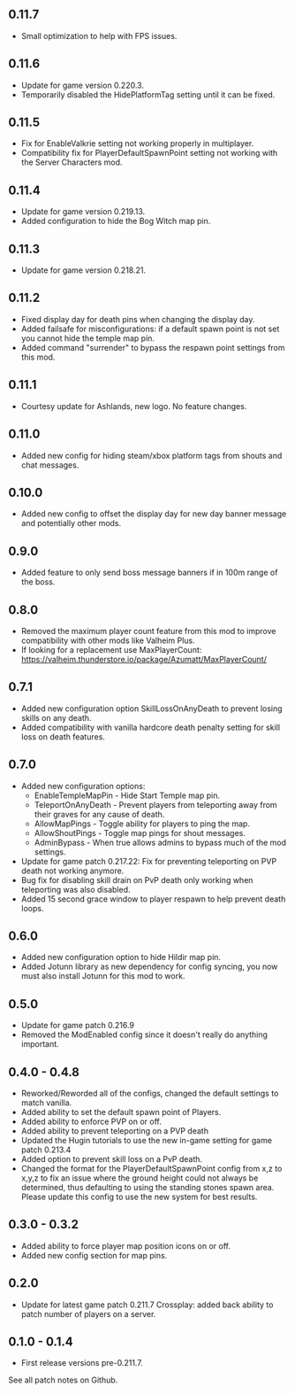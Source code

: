 ## 0.11.7

* Small optimization to help with FPS issues.

## 0.11.6

* Update for game version 0.220.3.
* Temporarily disabled the HidePlatformTag setting until it can be fixed.

## 0.11.5

* Fix for EnableValkrie setting not working properly in multiplayer.
* Compatibility fix for PlayerDefaultSpawnPoint setting not working with the Server Characters mod.

## 0.11.4

* Update for game version 0.219.13.
* Added configuration to hide the Bog Witch map pin.

## 0.11.3

* Update for game version 0.218.21.

## 0.11.2

* Fixed display day for death pins when changing the display day.
* Added failsafe for misconfigurations: if a default spawn point is not set you cannot hide the temple map pin.
* Added command "surrender" to bypass the respawn point settings from this mod.

## 0.11.1

* Courtesy update for Ashlands, new logo. No feature changes.

## 0.11.0

* Added new config for hiding steam/xbox platform tags from shouts and chat messages.

## 0.10.0

* Added new config to offset the display day for new day banner message and potentially other mods.

## 0.9.0

* Added feature to only send boss message banners if in 100m range of the boss.

## 0.8.0

* Removed the maximum player count feature from this mod to improve compatibility with other mods like Valheim Plus.
* If looking for a replacement use MaxPlayerCount: https://valheim.thunderstore.io/package/Azumatt/MaxPlayerCount/

## 0.7.1

* Added new configuration option SkillLossOnAnyDeath to prevent losing skills on any death.
* Added compatibility with vanilla hardcore death penalty setting for skill loss on death features.

## 0.7.0

* Added new configuration options:
  * EnableTempleMapPin - Hide Start Temple map pin.
  * TeleportOnAnyDeath - Prevent players from teleporting away from their graves for any cause of death.
  * AllowMapPings - Toggle ability for players to ping the map.
  * AllowShoutPings - Toggle map pings for shout messages.
  * AdminBypass - When true allows admins to bypass much of the mod settings.
* Update for game patch 0.217.22: Fix for preventing teleporting on PVP death not working anymore.
* Bug fix for disabling skill drain on PvP death only working when teleporting was also disabled.
* Added 15 second grace window to player respawn to help prevent death loops.

## 0.6.0

* Added new configuration option to hide Hildir map pin.
* Added Jotunn library as new dependency for config syncing, you now must also install Jotunn for this mod to work.

## 0.5.0

* Update for game patch 0.216.9
* Removed the ModEnabled config since it doesn't really do anything important.

## 0.4.0 - 0.4.8

* Reworked/Reworded all of the configs, changed the default settings to match vanilla.
* Added ability to set the default spawn point of Players.
* Added ability to enforce PVP on or off.
* Added ability to prevent teleporting on a PVP death
* Updated the Hugin tutorials to use the new in-game setting for game patch 0.213.4
* Added option to prevent skill loss on a PvP death.
* Changed the format for the PlayerDefaultSpawnPoint config from x,z to x,y,z to fix an issue where the ground height could not always be determined, thus defaulting to using the standing stones spawn area. Please update this config to use the new system for best results.

## 0.3.0 - 0.3.2

* Added ability to force player map position icons on or off.
* Added new config section for map pins.

## 0.2.0

* Update for latest game patch 0.211.7 Crossplay: added back ability to patch number of players on a server.

## 0.1.0 - 0.1.4

* First release versions pre-0.211.7.

See all patch notes on Github.